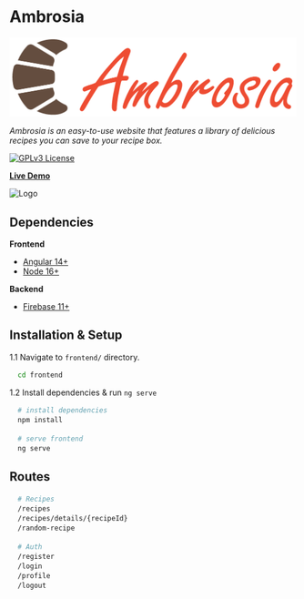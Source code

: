 
# Ambrosia

![Logo](https://raw.githubusercontent.com/ViktorAtanasof/ambrosia/main/frontend/src/assets/images/ambrosiabrand.png)

*Ambrosia is an easy-to-use website that features a library of delicious recipes you can save to your recipe box.*

[![GPLv3 License](https://img.shields.io/github/license/ViktorAtanasof/ambrosia?style=for-the-badge)](https://choosealicense.com/licenses/mit/)

[**Live Demo**](https://ambrosiacooking.netlify.app/)

![Logo](https://raw.githubusercontent.com/ViktorAtanasof/ambrosia/main/frontend/src/assets/images/home-page.png)

## Dependencies

**Frontend**
- [Angular 14+](https://angular.io/)
- [Node 16+](https://nodejs.org/en/)

**Backend**
- [Firebase 11+](https://firebase.google.com/)


## Installation & Setup

1.1 Navigate to `frontend/` directory.

```bash
  cd frontend
```
1.2 Install dependencies & run `ng serve`
```bash
  # install dependencies
  npm install

  # serve frontend
  ng serve
```

## Routes

```bash
  # Recipes
  /recipes
  /recipes/details/{recipeId}
  /random-recipe

  # Auth
  /register
  /login
  /profile
  /logout
```

